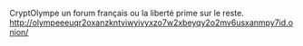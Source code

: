 CryptOlympe un forum français ou la liberté prime sur le reste.
http://olympeeeuqr2oxanzkntviwyivyxzo7w2xbeyqy2o2mv6usxanmpy7id.onion/
